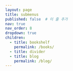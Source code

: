 ```yaml
---
layout: page
title: submenus
published: false  # 이 줄 추가
nav: true
nav_order: 8
dropdown: true
children:
  - title: bookshelf
    permalink: /books/
  - title: divider
  - title: blog
    permalink: /blog/
---
```


